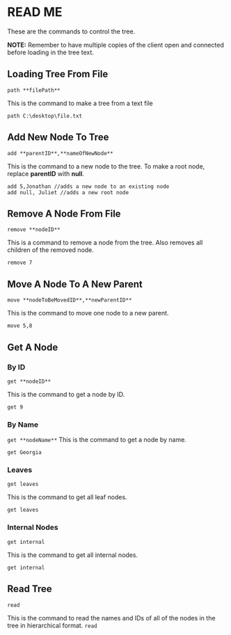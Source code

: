 READ ME
=======
These are the commands to control the tree.


**NOTE:** Remember to have multiple copies of the client open and connected before loading in the tree text.

## Loading Tree From File

`path **filePath**`

This is the command to make a tree from a text file
```
path C:\desktop\file.txt
```

## Add New Node To Tree

`add **parentID**,**nameOfNewNode**`

This is the command to a new node to the tree. To make a root node, replace **parentID** with **null**.
```
add 5,Jonathan //adds a new node to an existing node
add null, Juliet //adds a new root node
```

## Remove A Node From File

`remove **nodeID**`

This is a command to remove a node from the tree. Also removes all children of the removed node.
```
remove 7
``` 

## Move A Node To A New Parent

`move **nodeToBeMovedID**,**newParentID**`

This is the command to move one node to a new parent.
```
move 5,8
```

## Get A Node

### By ID

`get **nodeID**`

This is the command to get a node by ID.
```
get 9
```
### By Name

`get **nodeName**`
This is the command to get a node by name.
```
get Georgia
```
### Leaves

`get leaves`

This is the command to get all leaf nodes.
```
get leaves
```
### Internal Nodes

`get internal`

This is the command to get all internal nodes.
```
get internal
```

## Read Tree

`read`

This is the command to read the names and IDs of all of the nodes in the tree in hierarchical format.
`read`
